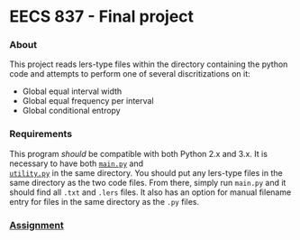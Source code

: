 # EECS 837 - Final project

### About

This project reads lers-type files within the directory containing the python code and attempts to perform one of several discritizations on it:

* Global equal interval width
* Global equal frequency per interval
* Global conditional entropy

### Requirements

This program _should_ be compatible with both Python 2.x and 3.x. It is necessary 
to have both 
[```main.py```](https://github.com/RagingRoosevelt/eecs837_global-discretization/blob/master/main.py) 
and  
[```utility.py```](https://github.com/RagingRoosevelt/eecs837_global-discretization/blob/master/utility.py) 
in the same directory.  You should put any lers-type files in the same directory
as the two code files.  From there, simply run ```main.py``` and it should find
all ```.txt``` and ```.lers``` files.  It also has an option for manual filename 
entry for files in the same directory as the ```.py``` files.

### [Assignment](http://people.eecs.ku.edu/~jerzy/proj-837.pdf)